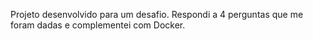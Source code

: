 Projeto desenvolvido para um desafio.
Respondi a 4 perguntas que me foram dadas e complementei com Docker.
